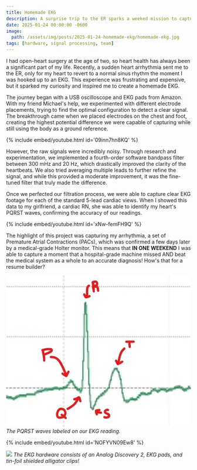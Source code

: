 ```yaml
---
title: Homemade EKG
description: A surprise trip to the ER sparks a weeked mission to capture heart arrhythmias at home.
date: 2025-01-24 00:00:00 -0600
image:
  path: /assets/img/posts/2025-01-24-homemade-ekg/homemade-ekg.jpg
tags: [hardware, signal processing, team]
---
```


I had open-heart surgery at the age of two, so heart health has always been a significant part of my life. Recently, a sudden heart arrhythmia sent me to the ER, only for my heart to revert to a normal sinus rhythm the moment I was hooked up to an EKG. This experience was frustrating and expensive, but it sparked my curiosity and inspired me to create a homemade EKG.

The journey began with a USB oscilloscope and EKG pads from Amazon. With my friend Michael's help, we experimented with different electrode placements, trying to find the optimal configuration to detect a clear signal. The breakthrough came when we placed electrodes on the chest and foot, creating the highest potential difference we were capable of capturing while still using the body as a ground reference.

{% include embed/youtube.html id='09inn7hn8KQ' %}

However, the raw signals were incredibly noisy. Through research and experimentation, we implemented a fourth-order software bandpass filter between 300 mHz and 20 Hz, which drastically improved the clarity of the heartbeats. We also tried averaging multiple leads to further refine the signal, and while this provided a moderate improvement, it was the fine-tuned filter that truly made the difference.

Once we perfected our filtration process, we were able to capture clear EKG footage for each of the standard 5-lead cardiac views. When I showed this data to my girlfriend, a cardiac RN, she was able to identify my heart's PQRST waves, confirming the accuracy of our readings.

{% include embed/youtube.html id='xNw-femFH9Q' %}

The highlight of this project was capturing my arrhythmia, a set of Premature Atrial Contractions (PACs), which was confirmed a few days later by a medical-grade Holter monitor. This means that **IN ONE WEEKEND** I was able to capture a moment that a hospital-grade machine missed AND beat the medical system as a whole to an accurate diagnosis! How's that for a resume builder?

![](/assets/img/posts/2025-01-24-homemade-ekg/homemade-ekg-wave.jpg)
_The PQRST waves labeled on our EKG reading._

{% include embed/youtube.html id='NOFYVN09Ew8' %}

![](/assets/img/posts/2025-01-24-homemade-ekg/homemade-ekg-hardware.jpg)
_The EKG hardware consists of an Analog Discovery 2, EKG pads, and tin-foil shielded alligator clips!_